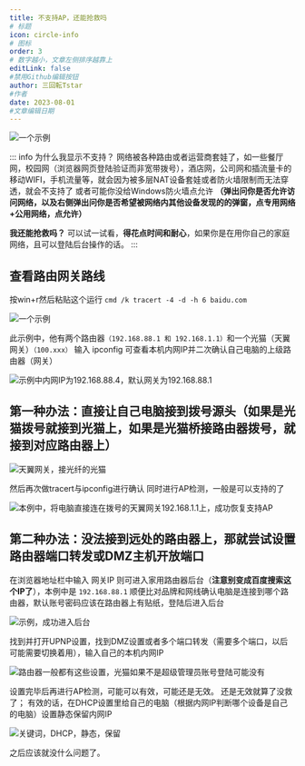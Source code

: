 ```yaml
---
title: 不支持AP，还能抢救吗
# 标题
icon: circle-info
# 图标
order: 3
# 数字越小，文章左侧排序越靠上
editLink: false
#禁用Github编辑按钮
author: 三回転Tstar
#作者
date: 2023-08-01
#文章编辑日期
---
```


![一个示例](https://img.514.live/img/202308011712361.png)

::: info 为什么我显示不支持？
网络被各种路由或者运营商套娃了，如一些餐厅网，校园网（浏览器网页登陆验证而非宽带拨号），酒店网，公司网和插流量卡的移动WIFI，手机流量等，就会因为被多层NAT设备套娃或者防火墙限制而无法穿透，就会不支持了
或者可能你没给Windows防火墙点允许 **（弹出问你是否允许访问网络，以及右侧弹出问你是否希望被网络内其他设备发现的的弹窗，点专用网络+公用网络，点允许）**

**我还能抢救吗？**
可以试一试看，**得花点时间和耐心**，如果你是在用你自己的家庭网络，且可以登陆后台操作的话。
:::


## **查看路由网关路线**
按win+r然后粘贴这个运行 
 ```cmd /k tracert -4 -d -h 6 baidu.com```

![一个示例](https://img.514.live/img/202308011715468.png)


此示例中，他有两个路由器`（192.168.88.1 和 192.168.1.1）`和一个光猫（天翼网关）`（100.xxx）`
输入 ipconfig 可查看本机内网IP并二次确认自己电脑的上级路由器（网关）

![示例中内网IP为192.168.88.4，默认网关为192.168.88.1](https://img.514.live/img/202308020958010.png)

## **第一种办法：直接让自己电脑接到拨号源头（如果是光猫拨号就接到光猫上，如果是光猫桥接路由器拨号，就接到对应路由器上）**

![天翼网关，接光纤的光猫](https://img.514.live/img/202308021156282.png)

然后再次做tracert与ipconfig进行确认
同时进行AP检测，一般是可以支持的了

![本例中，将电脑直接连在拨号的天翼网关192.168.1.1上，成功恢复支持AP](https://img.514.live/img/202308021106106.png)

## **第二种办法：没法接到远处的路由器上，那就尝试设置路由器端口转发或DMZ主机开放端口**
在浏览器地址栏中输入 网关IP 则可进入家用路由器后台（**注意别变成百度搜索这个IP了**），本例中是 `192.168.88.1`
顺便比对品牌和网线确认电脑是连接到哪个路由器，默认账号密码应该在路由器上有贴纸，登陆后进入后台

![示例，成功进入后台](https://img.514.live/img/202308021021641.png)

找到并打开UPNP设置，找到DMZ设置或者多个端口转发（需要多个端口，以后可能需要切换着用），输入自己的本机内网IP

![路由器一般都有这些设置，光猫如果不是超级管理员账号登陆可能没有](https://img.514.live/img/202308021031896.png)

设置完毕后再进行AP检测，可能可以有效，可能还是无效。
还是无效就算了没救了；
有效的话，在DHCP设置里给自己的电脑（根据内网IP判断哪个设备是自己的电脑）设置静态保留内网IP

![关键词，DHCP，静态，保留](https://img.514.live/img/202308021205743.png)

之后应该就没什么问题了。
